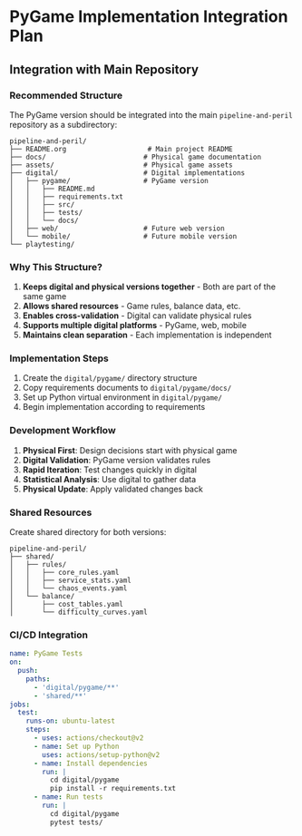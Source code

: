 # PyGame Implementation Integration Plan

## Integration with Main Repository

### Recommended Structure

The PyGame version should be integrated into the main `pipeline-and-peril` repository as a subdirectory:

```
pipeline-and-peril/
├── README.org                    # Main project README
├── docs/                        # Physical game documentation
├── assets/                      # Physical game assets
├── digital/                     # Digital implementations
│   ├── pygame/                  # PyGame version
│   │   ├── README.md
│   │   ├── requirements.txt
│   │   ├── src/
│   │   ├── tests/
│   │   └── docs/
│   ├── web/                     # Future web version
│   └── mobile/                  # Future mobile version
└── playtesting/
```

### Why This Structure?

1. **Keeps digital and physical versions together** - Both are part of the same game
2. **Allows shared resources** - Game rules, balance data, etc.
3. **Enables cross-validation** - Digital can validate physical rules
4. **Supports multiple digital platforms** - PyGame, web, mobile
5. **Maintains clean separation** - Each implementation is independent

### Implementation Steps

1. Create the `digital/pygame/` directory structure
2. Copy requirements documents to `digital/pygame/docs/`
3. Set up Python virtual environment in `digital/pygame/`
4. Begin implementation according to requirements

### Development Workflow

1. **Physical First**: Design decisions start with physical game
2. **Digital Validation**: PyGame version validates rules
3. **Rapid Iteration**: Test changes quickly in digital
4. **Statistical Analysis**: Use digital to gather data
5. **Physical Update**: Apply validated changes back

### Shared Resources

Create shared directory for both versions:

```
pipeline-and-peril/
├── shared/
│   ├── rules/
│   │   ├── core_rules.yaml
│   │   ├── service_stats.yaml
│   │   └── chaos_events.yaml
│   └── balance/
│       ├── cost_tables.yaml
│       └── difficulty_curves.yaml
```

### CI/CD Integration

```yaml
name: PyGame Tests
on:
  push:
    paths:
      - 'digital/pygame/**'
      - 'shared/**'
jobs:
  test:
    runs-on: ubuntu-latest
    steps:
      - uses: actions/checkout@v2
      - name: Set up Python
        uses: actions/setup-python@v2
      - name: Install dependencies
        run: |
          cd digital/pygame
          pip install -r requirements.txt
      - name: Run tests
        run: |
          cd digital/pygame
          pytest tests/
```
